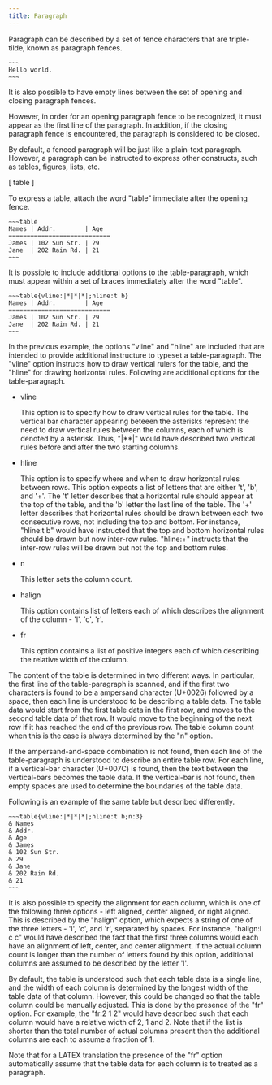 ```yaml
---
title: Paragraph
---
```


Paragraph can be described by a set of 
fence characters that are triple-tilde,
known as paragraph fences.

    ~~~
    Hello world.
    ~~~

It is also possible to have empty lines between
the set of opening and closing paragraph fences.   

However, in order for an opening paragraph fence
to be recognized, it must appear as the first line
of the paragraph. In addition, if the closing
paragraph fence is encountered, the paragraph is 
considered to be closed. 

By default, a fenced paragraph will be just like 
a plain-text paragraph. However, a paragraph
can be instructed to express other constructs, such
as tables, figures, lists, etc.

[ table ]

To express a table, attach the word "table" immediate
after the opening fence.

    ~~~table
    Names | Addr.        | Age
    ============================
    James | 102 Sun Str. | 29
    Jane  | 202 Rain Rd. | 21
    ~~~

It is possible to include additional options to the 
table-paragraph, which must appear within a set of 
braces immediately after the word "table".

    ~~~table{vline:|*|*|*|;hline:t b}
    Names | Addr.        | Age
    ============================
    James | 102 Sun Str. | 29
    Jane  | 202 Rain Rd. | 21
    ~~~

In the previous example, the options "vline" and "hline"
are included that are intended to provide additional
instructure to typeset a table-paragraph. 
The "vline" option instructs how to draw vertical rulers
for the table, and the "hline" for drawing horizontal
rules. Following are additional options for the
table-paragraph.

+ vline

  This option is to specify how to draw vertical rules
  for the table. The vertical bar character appearing
  beteeen the asterisks represent the need to draw vertical
  rules between the columns, each of which is denoted by
  a asterisk. Thus, "|**|" would have described two 
  vertical rules before and after the two starting columns.

+ hline

  This option is to specify where and when
  to draw horizontal rules
  between rows. This option expects a list of letters that
  are either 't', 'b', and '+'. The 't' letter describes
  that a horizontal rule should appear at the top of the 
  table, and the 'b' letter the last line of the table. The 
  '+' letter describes that horizontal rules should be drawn
  between each two consecutive rows,
  not including the top and bottom. For instance, "hline:t b"
  would have instructed that the top and bottom horizontal
  rules should be drawn but now inter-row rules. "hline:+"
  instructs that the inter-row rules will be drawn but not
  the top and bottom rules.

+ n

  This letter sets the column count. 

+ halign

  This option contains list of letters each of which
  describes the alignment of the column - 'l', 'c', 'r'.

+ fr

  This option contains a list of positive integers each
  of which describing the relative width of the column.

The content of the table is determined in two different ways. In
particular, the first line of the table-paragraph is scanned, and if
the first two characters is found to be a ampersand character (U+0026)
followed by a space, then each line is understood to be describing a
table data. The table data would start from the first table data in
the first row, and moves to the second table data of that row. It
would move to the beginning of the next row if it has reached the end
of the previous row. The table column count when this is the case is
always determined by the "n" option.

If the ampersand-and-space combination is not found, then each line of
the table-paragraph is understood to describe an entire table row. For
each line, if a vertical-bar character (U+007C) is found, then the
text between the vertical-bars becomes the table data. If the
vertical-bar is not found, then empty spaces are used to determine the
boundaries of the table data.

Following is an example of the same table but described differently.

    ~~~table{vline:|*|*|*|;hline:t b;n:3}
    & Names 
    & Addr.        
    & Age
    & James 
    & 102 Sun Str. 
    & 29
    & Jane  
    & 202 Rain Rd. 
    & 21
    ~~~

It is also possible to specify the alignment for each column, which is
one of the following three options - left aligned, center aligned, or
right aligned. This is described by the "halign" option, which expects
a string of one of the three letters - 'l', 'c', and 'r', separated
by spaces. For instance, "halign:l c c" would have described the fact
that the first three columns would each have an alignment of left,
center, and center alignment. If the actual column count is longer
than the number of letters found by this option, additional columns
are assumed to be described by the letter 'l'.

By default, the table is understood such that each table data is a
single line, and the width of each column is determined by the longest
width of the table data of that column. However, this could be changed
so that the table column could be manually adjusted. This is done by
the presence of the "fr" option. For example, the "fr:2 1 2" would
have described such that each column would have a relative width of 2,
1 and 2. Note that if the list is shorter than the total number of
actual columns present then the additional columns are each to assume
a fraction of 1.

Note that for a LATEX translation the presence of the "fr" option
automatically assume that the table data for each column is to treated
as a paragraph.


